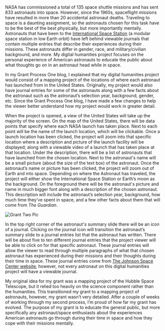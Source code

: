   NASA has commissioned a total of 135 space shuttle missions and has sent 833 astronauts into space. However, since the 1960s, spaceflight missions have resulted in more than 20 accidental astronaut deaths. Traveling to space is a daunting assignment, so the astronauts chosen for this task have to be the best of the best physically, but more importantly mentally. Astronauts that have been to the [International Space Station](https://www.nasa.gov/mission_pages/station/main/index.html) (a modular space station in low Earth orbit) have left behind viewable journals that contain multiple entries that describe their experiences during their missions. These astronauts differ in gender, race, and military/civilian background, and more. My digital humanities project focuses on the personal experience of American astronauts to educate the public about what thoughts go on in an astronaut head while in space.

  In my Grant Process One blog, I explained that my digital humanities project would consist of a mapping project of the locations of where each astronaut has launched from in the United States. Originally, my project would also have journal entries for some of the astronauts along with a few facts about the astronaut such as the astronaut’s selection year, background, gender, etc. Since the Grant Process One blog, I have made a few changes to help the viewer better understand how my project would work in greater detail.

  When the project is opened, a view of the United States will take up the majority of the screen. On the map of the United States, there will be data points that specify where each NASA launch has taken place. Next to each point will be the name of the launch location, which will be clickable. Once a launch location has been clicked, the project will zoom into that specific location where a description and picture of the launch facility will be displayed; along with a viewable video of a launch that has taken place at that location. Under the description, there will be a list of astronauts that have launched from the chosen location. Next to the astronaut's name will be a small picture (about the size of the text box) of the astronaut. Once the astronaut’s name or picture has been clicked, the project will zoom out of Earth and into space. Depending on where the Astronaut has traveled, the project will either show the International Space Station or Earth’s moon as the background. On the foreground there will be the astronaut's picture and name in much bigger font along with a description of the chosen astronaut. This description will include the astronaut’s selection year, background, how much time they’ve spent in space, and a few other facts about them that will come from *The Guardian*.


![Grant Two Pic](https://clarkedwards.github.io/Clark-Edwards-CNU/images/granttwopic.png)


  In the top right corner of the astronaut's summary slide there will be an icon of a journal. Clicking on the journal icon will transition the astronaut’s summary slide to a journal entries list that the astronaut has written. There will be about five to ten different journal entries that the project viewer will be able to click on for that specific astronaut. These journal entries will allow the viewer to read through multiple paragraphs of what that chosen astronaut has experienced during their missions and their thoughts during their time in space. These journal entries come from [The Johnson Space Center website](https://www.nasa.gov/centers/johnson/astronauts/journals_astronauts.html), however, not every astronaut on this digital humanities project will have a viewable journal.

  My original idea for my grant was a mapping project of the Hubble Space Telescope, but it relied too heavily on the science component rather than the humanities. This transitioned my grant to a mapping project of astronauts, however, my grant wasn’t very detailed. After a couple of weeks of working through my second process, I’m proud of how far my grant has evolved. The purpose of my grant is to educate the general public, but more specifically any astronaut/space enthusiasts about the experiences American astronauts go through during their time in space and how they cope with their missions mentally.
